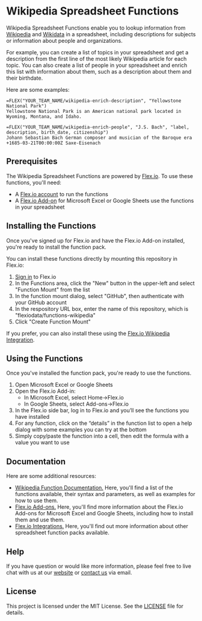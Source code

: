 # Wikipedia Spreadsheet Functions

Wikipedia Spreadsheet Functions enable you to lookup information from [Wikipedia](https://www.wikipedia.org/) and [Wikidata](https://www.wikidata.org/) in a spreadsheet, including descriptions for subjects or information about people and organizations.

For example, you can create a list of topics in your spreadsheet and get a description from the first line of the most likely Wikipedia article for each topic. You can also create a list of people in your spreadsheet and enrich this list with information about them, such as a description about them and their birthdate.

Here are some examples:

```
=FLEX("YOUR_TEAM_NAME/wikipedia-enrich-description", "Yellowstone National Park")
Yellowstone National Park is an American national park located in Wyoming, Montana, and Idaho.
```

```
=FLEX("YOUR_TEAM_NAME/wikipedia-enrich-people", "J.S. Bach", "label, description, birth_date, citizenship")
Johann Sebastian Bach German composer and musician of the Baroque era +1685-03-21T00:00:00Z Saxe-Eisenach
```

## Prerequisites

The Wikipedia Spreadsheet Functions are powered by [Flex.io](https://www.flex.io). To use these functions, you'll need:

* A [Flex.io account](https://www.flex.io/app/signup) to run the functions
* A [Flex.io Add-on](https://www.flex.io/add-ons) for Microsoft Excel or Google Sheets use the functions in your spreadsheet

## Installing the Functions

Once you've signed up for Flex.io and have the Flex.io Add-on installed, you're ready to install the function pack.

You can install these functions directly by mounting this repository in Flex.io:

1. [Sign in](https://www.flex.io/app/signin) to Flex.io
2. In the Functions area, click the "New" button in the upper-left and select "Function Mount" from the list
3. In the function mount dialog, select "GitHub", then authenticate with your GitHub account
4. In the respository URL box, enter the name of this repository, which is "flexiodata/functions-wikipedia"
5. Click "Create Function Mount"

If you prefer, you can also install these using the [Flex.io Wikipedia Integration](https://www.flex.io/integrations/wikipedia).

## Using the Functions

Once you've installed the function pack, you're ready to use the functions.

1. Open Microsoft Excel or Google Sheets
2. Open the Flex.io Add-in:
   - In Microsoft Excel, select Home->Flex.io
   - In Google Sheets, select Add-ons->Flex.io
3. In the Flex.io side bar, log in to Flex.io and you’ll see the functions you have installed
4. For any function, click on the “details” in the function list to open a help dialog with some examples you can try at the bottom
5. Simply copy/paste the function into a cell, then edit the formula with a value you want to use

## Documentation

Here are some additional resources:

* [Wikipedia Function Documentation.](https://www.flex.io/integrations/wikipedia#functions-and-syntax) Here, you'll find a list of the functions available, their syntax and parameters, as well as examples for how to use them.
* [Flex.io Add-ons.](https://www.flex.io/add-ons) Here, you'll find more information about the Flex.io Add-ons for Microsoft Excel and Google Sheets, including how to install them and use them.
* [Flex.io Integrations.](https://www.flex.io/integrations) Here, you'll find out more information about other spreadsheet function packs available.

## Help

If you have question or would like more information, please feel free to live chat with us at our [website](https://www.flex.io) or [contact us](https://www.flex.io/about#contact-us) via email.

## License

This project is licensed under the MIT License. See the [LICENSE](LICENSE) file for details.


